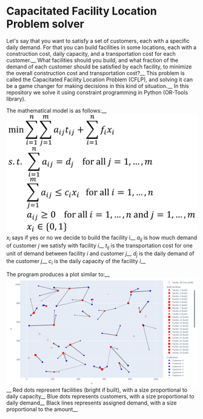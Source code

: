 # Capacitated Facility Location Problem solver

Let's say that you want to satisfy a set of customers, each with a specific daily demand. For that you can build facilities in some locations, each with a construction cost, daily capacity, and a transportation cost for each customer.__
What facilities should you build, and what fraction of the demand of each customer should be satisfied by each facility, to minimize the overall construction cost and transportation cost?__
This problem is called the Capacitated Facility Location Problem (CFLP), and solving it can be a game changer for making decisions in this kind of situation.__
In this repository we solve it using constraint programming in Python (OR-Tools library).

The mathematical model is as follows:__
![model](model.png)
$x_{i}$ says if yes or no we decide to build the facility i__
$a_{ij}$ is how much demand of customer $j$ we satisfy with facility $i$__
$t_{ij}$ is the transportation cost for one unit of demand between facility $i$ and customer $j$__
$d_{j}$ is the daily demand of the customer $j$__
$c_{i}$ is the daily capacity of the facility $i$__

The program produces a plot similar to:__
![plot](plot.png)__
Red dots represent facilities (bright if built), with a size proportional to daily capacity__
Blue dots represents customers, with a size proportional to daily demand__
Black lines represents assigned demand, with a size proportional to the amount__